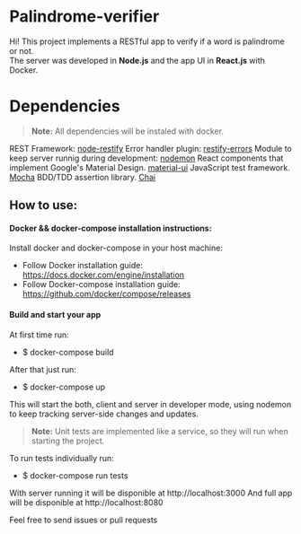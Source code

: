 #  Palindrome-verifier

Hi! 
This project implements a RESTful app to verify if a word is palindrome or not.  
The server was developed in **Node.js** and the app UI in **React.js** with Docker.


# Dependencies

> **Note:** All dependencies will be instaled with docker.

REST Framework: [node-restify](https://github.com/restify/node-restify)
Error handler plugin: [restify-errors](https://github.com/restify/errors)
Module to keep server runnig during development: [nodemon](https://github.com/remy/nodemon)
React components that implement Google's Material Design. [material-ui](https://github.com/mui-org/material-ui)
JavaScript test framework. [Mocha](https://mochajs.org/)
BDD/TDD assertion library. [Chai](http://chaijs.com/)

## How to use:

#### Docker && docker-compose installation instructions:

Install docker and docker-compose in your host machine:
* Follow Docker installation guide: https://docs.docker.com/engine/installation
* Follow Docker-compose installation guide: https://github.com/docker/compose/releases


#### Build and start your app

At first time run:
* $ docker-compose build

After that just run:
* $ docker-compose up   

This will start the both, client and server in developer mode, using nodemon to keep tracking server-side changes and updates.

> **Note:** Unit tests are implemented like a service, so they will run when starting the project.

To run tests individually run:
* $ docker-compose run tests

With server running it will be disponible at http://localhost:3000
And full app will be disponible at http://localhost:8080

Feel free to send issues or pull requests 